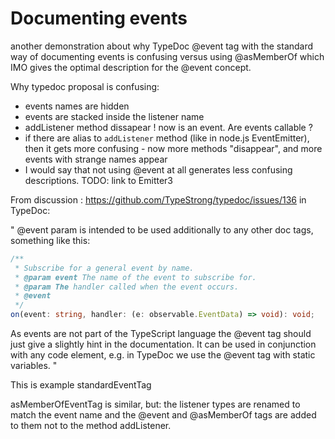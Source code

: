 # Documenting events

another demonstration about why TypeDoc @event tag with the standard way of documenting events is confusing versus using @asMemberOf which IMO gives the optimal description for the @event concept. 

Why typedoc proposal is confusing: 

 * events names are hidden 
 * events are stacked inside the listener name
 * addListener method dissapear ! now is an event. Are events callable ? 
 * if there are alias to `addListener` method (like in node.js EventEmitter), then it gets more confusing - now more methods "disappear",  and more events with strange names appear
 * I would say that not using @event at all generates less confusing descriptions. TODO: link to Emitter3

From discussion : https://github.com/TypeStrong/typedoc/issues/136 in TypeDoc: 

"
@event param is intended to be used additionally to any other doc tags, something like this:

```ts
/**
 * Subscribe for a general event by name.
 * @param event The name of the event to subscribe for.
 * @param The handler called when the event occurs.
 * @event
 */
on(event: string, handler: (e: observable.EventData) => void): void;
```
As events are not part of the TypeScript language the @event tag should just give a slightly hint in the documentation. It can be used in conjunction with any code element, e.g. in TypeDoc we use the @event tag with static variables.
"

This is example standardEventTag

asMemberOfEventTag is similar, but: the listener types are renamed to match the event name and the @event and @asMemberOf tags are added to them not to the method addListener. 